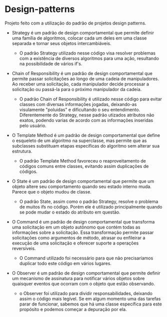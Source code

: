 # Design-patterns

Projeto feito com a utilização do padrão de projetos design patterns.

- Strategy é um padrão de design comportamental que permite definir uma família de algoritmos, colocar cada um deles em uma classe separada e tornar seus objetos intercambiáveis. 
  - O padrão Strategy utilizado nesse código visa resolver problemas com a existência de diversos algoritmos para uma ação, resultando na possibilidade de vários if's. 

- Chain of Responsibility é um padrão de design comportamental que permite passar solicitações ao longo de uma cadeia de manipuladores. Ao receber uma solicitação, cada manipulador decide processar a solicitação ou passá-la para o próximo manipulador da cadeia.
  - O padrão Chain of Responsibility é utilizado nesse código para evitar classes com diversas informações jogadas, deixando-as visulamente "poluidas" e dificultando o seu entendimento. Diferentemente do Strategy, nesse padrão utizados atributos não exatos, podendo varias de acordo com as informações inseridas pelo usuário.

- O Template Method é um padrão de design comportamental que define o esqueleto de um algoritmo na superclasse, mas permite que as subclasses substituam etapas específicas do algoritmo sem alterar sua estrutura.
  - O padrão Template Method favoreceu o reaproveitamento de códigos comuns entre classes, evitando assim duplicações de códigos.

- O State é um padrão de design comportamental que permite que um objeto altere seu comportamento quando seu estado interno muda. Parece que o objeto mudou de classe.
  - O padrão State, assim como o padrão Strategy, resolve o problema de muitos ifs no código. Porém ele é utilizado principalmente quando se pode mudar o estado do atributo em questão.

- O Command é um padrão de design comportamental que transforma uma solicitação em um objeto autônomo que contém todas as informações sobre a solicitação. Essa transformação permite passar solicitações como argumentos de método, atrasar ou enfileirar a execução de uma solicitação e oferecer suporte a operações reversíveis.
  - O Command utilizado foi necessário para que não precisaríamos duplicar todo este código em vários lugares.

- O Observer é um padrão de design comportamental que permite definir um mecanismo de assinatura para notificar vários objetos sobre quaisquer eventos que ocorram com o objeto que estão observando.
  - o Observer foi utilizado para dividir responsabilidades, deixando assim o código mais legível. Se em algum momento uma das tarefas parar de funcionar, sabemos que há uma classe específica para este propósito e podemos começar a depuração por ela.
